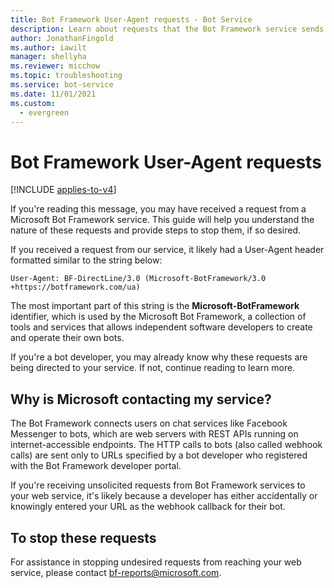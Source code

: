 ```yaml
---
title: Bot Framework User-Agent requests - Bot Service
description: Learn about requests that the Bot Framework service sends to web servers. Understand why the service sends these webhook calls. See how to stop them.
author: JonathanFingold
ms.author: iawilt
manager: shellyha
ms.reviewer: micchow
ms.topic: troubleshooting
ms.service: bot-service
ms.date: 11/01/2021
ms.custom:
  - evergreen
---
```


# Bot Framework User-Agent requests

[!INCLUDE [applies-to-v4](includes/applies-to-v4-current.md)]

If you're reading this message, you may have received a request from a Microsoft Bot Framework service. This guide will help you understand the nature of these requests and provide steps to stop them, if so desired.

If you received a request from our service, it likely had a User-Agent header formatted similar to the string below:

`User-Agent: BF-DirectLine/3.0 (Microsoft-BotFramework/3.0 +https://botframework.com/ua)`

The most important part of this string is the **Microsoft-BotFramework** identifier, which is used by the Microsoft Bot Framework, a collection of tools and services that allows independent software developers to create and operate their own bots.

If you're a bot developer, you may already know why these requests are being directed to your service. If not, continue reading to learn more.

## Why is Microsoft contacting my service?

The Bot Framework connects users on chat services like Facebook Messenger to bots, which are web servers with REST APIs running on internet-accessible endpoints. The HTTP calls to bots (also called webhook calls) are sent only to URLs specified by a bot developer who registered with the Bot Framework developer portal.

If you're receiving unsolicited requests from Bot Framework services to your web service, it's likely because a developer has either accidentally or knowingly entered your URL as the webhook callback for their bot.

## To stop these requests

For assistance in stopping undesired requests from reaching your web service, please contact [bf-reports@microsoft.com](mailto://bf-reports@microsoft.com).
